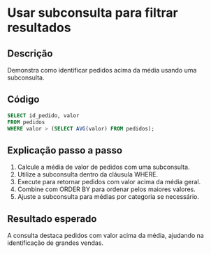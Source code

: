 # Usar subconsulta para filtrar resultados

## Descrição
Demonstra como identificar pedidos acima da média usando uma subconsulta.

## Código
```sql
SELECT id_pedido, valor
FROM pedidos
WHERE valor > (SELECT AVG(valor) FROM pedidos);
```

## Explicação passo a passo
1. Calcule a média de valor de pedidos com uma subconsulta.
2. Utilize a subconsulta dentro da cláusula WHERE.
3. Execute para retornar pedidos com valor acima da média geral.
4. Combine com ORDER BY para ordenar pelos maiores valores.
5. Ajuste a subconsulta para médias por categoria se necessário.

## Resultado esperado
A consulta destaca pedidos com valor acima da média, ajudando na identificação de grandes vendas.
